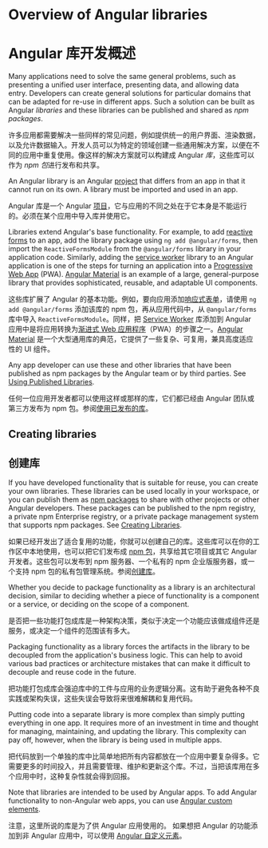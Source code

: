 # Overview of Angular libraries

# Angular 库开发概述

Many applications need to solve the same general problems, such as presenting a unified user interface, presenting data, and allowing data entry.
Developers can create general solutions for particular domains that can be adapted for re-use in different apps.
Such a solution can be built as Angular *libraries* and these libraries can be published and shared as *npm packages*.

许多应用都需要解决一些同样的常见问题，例如提供统一的用户界面、渲染数据，以及允许数据输入。开发人员可以为特定的领域创建一些通用解决方案，以便在不同的应用中重复使用。像这样的解决方案就可以构建成 Angular *库*，这些库可以作为 *npm 包*进行发布和共享。

An Angular library is an Angular [project](guide/glossary#project) that differs from an app in that it cannot run on its own.
A library must be imported and used in an app.

Angular 库是一个 Angular [项目](guide/glossary#project)，它与应用的不同之处在于它本身是不能运行的。必须在某个应用中导入库并使用它。

Libraries extend Angular's base functionality. For example, to add [reactive forms](guide/reactive-forms) to an app, add the library package using `ng add @angular/forms`, then import the `ReactiveFormsModule` from the `@angular/forms` library in your application code.
Similarly, adding the [service worker](guide/service-worker-intro) library to an Angular application is one of the steps for turning an application into a [Progressive Web App](https://developers.google.com/web/progressive-web-apps/) (PWA).
[Angular Material](https://material.angular.io/) is an example of a large, general-purpose library that provides sophisticated, reusable, and adaptable UI components.

这些库扩展了 Angular 的基本功能。例如，要向应用添加[响应式表单](guide/reactive-forms)，请使用 `ng add @angular/forms` 添加该库的 npm 包，再从应用代码中，从 `@angular/forms` 库中导入 `ReactiveFormsModule`。同样，把 [Service Worker](guide/service-worker-intro) 库添加到 Angular 应用中是将应用转换为[渐进式 Web 应用程序](https://developers.google.com/web/progressive-web-apps/)（PWA）的步骤之一。[Angular Material](https://material.angular.cn/) 是一个大型通用库的典范，它提供了一些复杂、可复用，兼具高度适应性的 UI 组件。

Any app developer can use these and other libraries that have been published as npm packages by the Angular team or by third parties. See [Using Published Libraries](guide/using-libraries).

任何一位应用开发者都可以使用这样或那样的库，它们都已经由 Angular 团队或第三方发布为 npm 包。参阅[使用已发布的库](guide/using-libraries)。

## Creating libraries

## 创建库

If you have developed functionality that is suitable for reuse, you can create your own libraries.
These libraries can be used locally in your workspace, or you can publish them as [npm packages](guide/npm-packages) to share with other projects or other Angular developers.
These packages can be published to the npm registry, a private npm Enterprise registry, or a private package management system that supports npm packages.
See [Creating Libraries](guide/creating-libraries).

如果已经开发出了适合复用的功能，你就可以创建自己的库。这些库可以在你的工作区中本地使用，也可以把它们发布成 [npm 包](guide/npm-packages)，共享给其它项目或其它 Angular 开发者。这些包可以发布到 npm 服务器、一个私有的 npm 企业版服务器，或一个支持 npm 包的私有包管理系统。参阅[创建库](guide/creating-libraries)。

Whether you decide to package functionality as a library is an architectural decision, similar to deciding whether a piece of functionality is a component or a service, or deciding on the scope of a component.

是否把一些功能打包成库是一种架构决策，类似于决定一个功能应该做成组件还是服务，或决定一个组件的范围该有多大。

Packaging functionality as a library forces the artifacts in the library to be decoupled from the application's business logic.
This can help to avoid various bad practices or architecture mistakes that can make it difficult to decouple and reuse code in the future.

把功能打包成库会强迫库中的工件与应用的业务逻辑分离。这有助于避免各种不良实践或架构失误，这些失误会导致将来很难解耦和复用代码。

Putting code into a separate library is more complex than simply putting everything in one app.
It requires more of an investment in time and thought for managing, maintaining, and updating the library.
This complexity can pay off, however, when the library is being used in multiple apps.

把代码放到一个单独的库中比简单地把所有内容都放在一个应用中要复杂得多。它需要更多的时间投入，并且需要管理、维护和更新这个库。不过，当把该库用在多个应用中时，这种复杂性就会得到回报。

<div class="alert is-helpful">

Note that libraries are intended to be used by Angular apps.
To add Angular functionality to non-Angular web apps, you can use [Angular custom elements](guide/elements).

注意，这里所说的库是为了供 Angular 应用使用的。
如果想把 Angular 的功能添加到非 Angular 应用中，可以使用 [Angular 自定义元素](guide/elements)。

</div>
